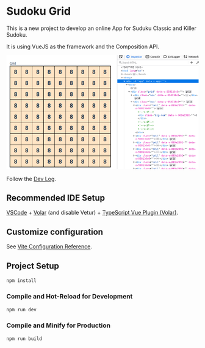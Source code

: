 # Sudoku Grid

This is a new project to develop an online App for Suduku Classic and Killer Sudoku.

It is using VueJS as the framework and the Composition API.

![Sudoku Grid](./social/sudoku-grid-css.png)

Follow the [Dev Log](./dev-log.md).

## Recommended IDE Setup

[VSCode](https://code.visualstudio.com/) + [Volar](https://marketplace.visualstudio.com/items?itemName=Vue.volar) (and disable Vetur) + [TypeScript Vue Plugin (Volar)](https://marketplace.visualstudio.com/items?itemName=Vue.vscode-typescript-vue-plugin).

## Customize configuration

See [Vite Configuration Reference](https://vitejs.dev/config/).

## Project Setup

```sh
npm install
```

### Compile and Hot-Reload for Development

```sh
npm run dev
```

### Compile and Minify for Production

```sh
npm run build
```
